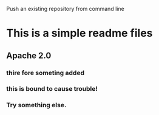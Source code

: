  
Push an existing repository from command line

# This is a simple readme files
## Apache 2.0
### thire fore someting added
### this is bound to cause trouble!
### Try something else.


